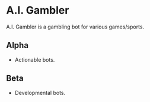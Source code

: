 # A.I. Gambler 
A.I. Gambler is a gambling bot for various games/sports.

## Alpha
- Actionable bots.

## Beta
- Developmental bots.